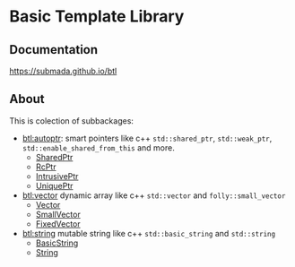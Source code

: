 # Basic Template Library

## Documentation
https://submada.github.io/btl

## About
This is colection of subbackages:
  
- [btl:autoptr](https://submada.github.io/btl/btl/autoptr.html): smart pointers like c++ `std::shared_ptr`, `std::weak_ptr`, `std::enable_shared_from_this` and more.
  - [SharedPtr](https://submada.github.io/btl/btl/autoptr/shared_ptr/SharedPtr.html)
  - [RcPtr](https://submada.github.io/btl/btl/autoptr/rc_ptr/RcPtr.html)
  - [IntrusivePtr](https://submada.github.io/btl/btl/autoptr/intrusive_ptr/IntrusivePtr.html)
  - [UniquePtr](https://submada.github.io/btl/btl/autoptr/unique_ptr/UniquePtr.html)
- [btl:vector](https://submada.github.io/btl/btl/vector.html) dynamic array like c++ `std::vector` and `folly::small_vector`
  - [Vector](https://submada.github.io/btl/btl/vector/Vector.html)
  - [SmallVector](https://submada.github.io/btl/btl/vector/SmallVector.html)
  - [FixedVector](https://submada.github.io/btl/btl/vector/FixedVector.html)
- [btl:string](https://submada.github.io/btl/btl/string.html) mutable string like c++ `std::basic_string` and `std::string`
  - [BasicString](https://submada.github.io/btl/btl/string/BasicString.html)
  - [String](https://submada.github.io/btl/btl/string/String.html)
